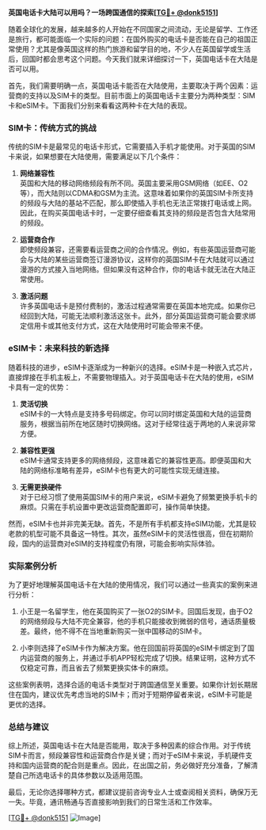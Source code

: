 **英国电话卡大陆可以用吗？一场跨国通信的探索[[TG💪+ @donk5151](https://t.me/s/donk5151)]**

随着全球化的发展，越来越多的人开始在不同国家之间流动，无论是留学、工作还是旅行，都可能面临一个实际的问题：在国外购买的电话卡是否能在自己的祖国正常使用？尤其是像英国这样的热门旅游和留学目的地，不少人在英国留学或生活后，回国时都会思考这个问题。今天我们就来详细探讨一下，英国电话卡在大陆是否可以用。

首先，我们需要明确一点，英国电话卡能否在大陆使用，主要取决于两个因素：运营商的支持以及SIM卡的类型。目前市面上的英国电话卡主要分为两种类型：SIM卡和eSIM卡。下面我们分别来看看这两种卡在大陆的表现。

### SIM卡：传统方式的挑战

传统的SIM卡是最常见的电话卡形式，它需要插入手机才能使用。对于英国的SIM卡来说，如果想要在大陆使用，需要满足以下几个条件：

1. **网络兼容性**  
   英国和大陆的移动网络频段有所不同。英国主要采用GSM网络（如EE、O2等），而大陆则以CDMA和GSM为主流。这意味着如果你的英国SIM卡所支持的频段与大陆的基站不匹配，那么即使插入手机也无法正常拨打电话或上网。因此，在购买英国电话卡时，一定要仔细查看其支持的频段是否包含大陆常用的频段。

2. **运营商合作**  
   即使频段兼容，还需要看运营商之间的合作情况。例如，有些英国运营商可能会与大陆的某些运营商签订漫游协议，这样你的英国SIM卡在大陆就可以通过漫游的方式接入当地网络。但如果没有这种合作，你的电话卡就无法在大陆正常使用。

3. **激活问题**  
   许多英国电话卡是预付费制的，激活过程通常需要在英国本地完成。如果你已经回到大陆，可能无法顺利激活这张卡。此外，部分英国运营商可能会要求绑定信用卡或其他支付方式，这在大陆使用时可能会带来不便。

### eSIM卡：未来科技的新选择

随着科技的进步，eSIM卡逐渐成为一种新兴的选择。eSIM卡是一种嵌入式芯片，直接焊接在手机主板上，不需要物理插入。对于英国电话卡在大陆的使用，eSIM卡具有一定的优势：

1. **灵活切换**  
   eSIM卡的一大特点是支持多号码绑定。你可以同时绑定英国和大陆的运营商服务，根据当前所在地区随时切换网络。这对于经常往返于两地的人来说非常方便。

2. **兼容性更强**  
   eSIM卡通常支持更多的网络频段，这意味着它的兼容性更高。即便英国和大陆的网络标准略有差异，eSIM卡也有更大的可能性实现无缝连接。

3. **无需更换硬件**  
   对于已经习惯了使用英国SIM卡的用户来说，eSIM卡避免了频繁更换手机卡的麻烦。只需在手机设置中更改运营商配置即可，操作简单快捷。

然而，eSIM卡也并非完美无缺。首先，不是所有手机都支持eSIM功能，尤其是较老款的机型可能不具备这一特性。其次，虽然eSIM卡的灵活性很高，但在初期阶段，国内的运营商对eSIM的支持程度仍有限，可能会影响实际体验。

### 实际案例分析

为了更好地理解英国电话卡在大陆的使用情况，我们可以通过一些真实的案例来进行分析：

1. 小王是一名留学生，他在英国购买了一张O2的SIM卡。回国后发现，由于O2的网络频段与大陆不完全兼容，他的手机只能接收到微弱的信号，通话质量极差。最终，他不得不在当地重新购买一张中国移动的SIM卡。

2. 小李则选择了eSIM卡作为解决方案。他在回国前将英国的eSIM卡绑定到了国内运营商的服务上，并通过手机APP轻松完成了切换。结果证明，这种方式不仅稳定可靠，而且省去了频繁更换实体卡的麻烦。

这些案例表明，选择合适的电话卡类型对于跨国通信至关重要。如果你计划长期居住在国内，建议优先考虑当地的SIM卡；而对于短期停留者来说，eSIM卡可能是更优的选择。

### 总结与建议

综上所述，英国电话卡在大陆是否能用，取决于多种因素的综合作用。对于传统SIM卡而言，频段兼容性和运营商合作是关键；而对于eSIM卡来说，手机硬件支持和国内运营商的配合则是重点。因此，在出国之前，务必做好充分准备，了解清楚自己所选电话卡的具体参数以及适用范围。

最后，无论你选择哪种方式，都建议提前咨询专业人士或查阅相关资料，确保万无一失。毕竟，通讯畅通与否直接影响到我们的日常生活和工作效率。

[[TG💪+ @donk5151](https://t.me/s/donk5151) ![Image](https://i.postimg.cc/rwNCRYN7/Snipaste-2025-04-30-17-27-05.png)]